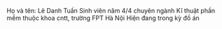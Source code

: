 Họ và tên: Lê Danh Tuấn
Sinh viên năm 4/4 chuyên ngành Kĩ thuật phần mềm thuộc khoa cntt, trường FPT Hà Nội
Hiện đang trong kỳ đồ án

